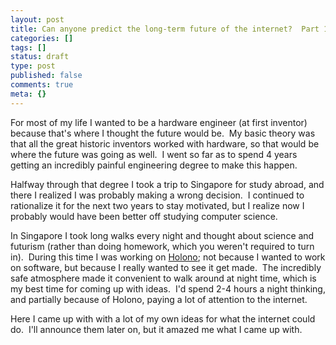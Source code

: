 ```yaml
---
layout: post
title: Can anyone predict the long-term future of the internet?  Part 1
categories: []
tags: []
status: draft
type: post
published: false
comments: true
meta: {}
---
```

For most of my life I wanted to be a hardware engineer (at first inventor) because that's where I thought the future would be.  My basic theory was that all the great historic inventors worked with hardware, so that would be where the future was going as well.  I went so far as to spend 4 years getting an incredibly painful engineering degree to make this happen.

Halfway through that degree I took a trip to Singapore for study abroad, and there I realized I was probably making a wrong decision.  I continued to rationalize it for the next two years to stay motivated, but I realize now I probably would have been better off studying computer science.

In Singapore I took long walks every night and thought about science and futurism (rather than doing homework, which you weren't required to turn in).  During this time I was working on <a href="http://holono.com/">Holono</a>; not because I wanted to work on software, but because I really wanted to see it get made.  The incredibly safe atmosphere made it convenient to walk around at night time, which is my best time for coming up with ideas.  I'd spend 2-4 hours a night thinking, and partially because of Holono, paying a lot of attention to the internet.

Here I came up with with a lot of my own ideas for what the internet could do.  I'll announce them later on, but it amazed me what I came up with.

